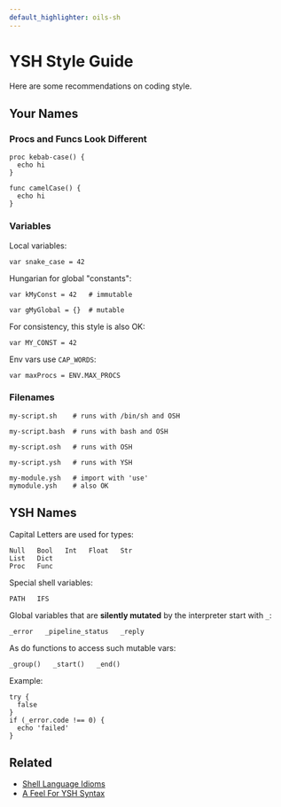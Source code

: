 ```yaml
---
default_highlighter: oils-sh
---
```


YSH Style Guide
===============

Here are some recommendations on coding style.

<div id="toc">
</div>

## Your Names

### Procs and Funcs Look Different

    proc kebab-case() {
      echo hi
    }

    func camelCase() {
      echo hi
    }

### Variables

Local variables:

    var snake_case = 42

Hungarian for global "constants":

    var kMyConst = 42   # immutable

    var gMyGlobal = {}  # mutable

For consistency, this style is also OK:

    var MY_CONST = 42

Env vars use `CAP_WORDS`:

    var maxProcs = ENV.MAX_PROCS

### Filenames

    my-script.sh    # runs with /bin/sh and OSH

    my-script.bash  # runs with bash and OSH

    my-script.osh   # runs with OSH

    my-script.ysh   # runs with YSH

    my-module.ysh   # import with 'use'
    mymodule.ysh    # also OK

## YSH Names

Capital Letters are used for types:

    Null   Bool   Int   Float   Str
    List   Dict
    Proc   Func

Special shell variables:

    PATH   IFS

Global variables that are **silently mutated** by the interpreter start with
`_`:

    _error   _pipeline_status   _reply

As do functions to access such mutable vars:

    _group()   _start()   _end()

Example:

    try {
      false
    }
    if (_error.code !== 0) {
      echo 'failed'
    }

## Related 

- [Shell Language Idioms](shell-idioms.html)
- [A Feel For YSH Syntax](syntax-feelings.html)


<!--
`kebab-case` is for procs and filenames:

    gc-test   opt-stats   gen-mypy-asdl

    test/spec-runner.ysh

`snake_case` is for local variables:

    proc foo {
      var deploy_dest = 'bar@example.com'
      echo $deploy_dest
    }

`CAPS` are used for global variables built into the shell:

    PATH  IFS  UID  HOSTNAME

External programs also accept environment variables in `CAPS`:

    PYTHONPATH  LD_LIBRARY_PATH

-->
